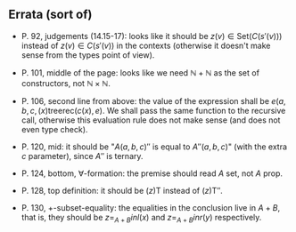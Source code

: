 ## Errata (sort of)

* P. 92, judgements (14.15-17):
looks like it should be $z(v) \in \text{Set}(C(s'(v)))$
instead of $z(v) \in C(s'(v))$ in the contexts
(otherwise it doesn't make sense from the types point of view).

* P. 101, middle of the page: looks like we need $\mathbb{N} + \mathbb{N}$ as the set of constructors, not $\mathbb{N} \times \mathbb{N}$.

* P. 106, second line from above: the value of the expression shall be $e(a, b, c, (x)\text{treerec}(c(x), e)$.
  We shall pass the same function to the recursive call, otherwise this evaluation rule does not make sense (and does not even type check).

* P. 120, mid: it should be "$A(a, b, c)''$ is equal to $A''(a, b, c)$" (with the extra $c$ parameter), since $A''$ is ternary.

* P. 124, bottom, $\forall$-formation: the premise should read $A\ \text{set}$, not $A\ \text{prop}$.

* P. 128, top definition: it should be $(z)\text{T}$ instead of $(z)\text{T}''$.

* P. 130, $+$-subset-equality: the equalities in the conclusion live in $A + B$,
  that is, they should be $z =_{A+B} inl(x)$ and $z =_{A+B} inr(y)$ respectively.
